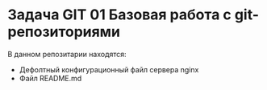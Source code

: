 # Задача GIT 01 Базовая работа с git-репозиториями
В данном репозитарии находятся:
* Дефолтный конфигурационный файл сервера nginx
* Файл README.md
